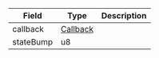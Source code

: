 

| Field | Type | Description |
|--|--|--|
| callback |  [Callback](/idl/types/Callback) |  |
| stateBump |  u8 |  |
